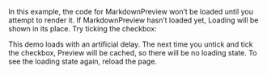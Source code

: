In this example, the code for MarkdownPreview won’t be loaded until you attempt to render it. If MarkdownPreview hasn’t loaded yet, Loading will be shown in its place. Try ticking the checkbox:

This demo loads with an artificial delay. The next time you untick and tick the checkbox, Preview will be cached, so there will be no loading state. To see the loading state again, reload the page.

